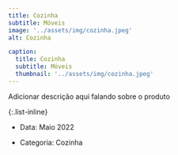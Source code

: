 ```yaml
---
title: Cozinha
subtitle: Móveis
image: '../assets/img/cozinha.jpeg'
alt: Cozinha

caption:
  title: Cozinha
  subtitle: Móveis
  thumbnail: '../assets/img/cozinha.jpeg'
---
```


Adicionar descrição aqui falando sobre o produto

{:.list-inline}

- Data: Maio 2022
<!-- - Client: Threads -->
- Categoria: Cozinha
